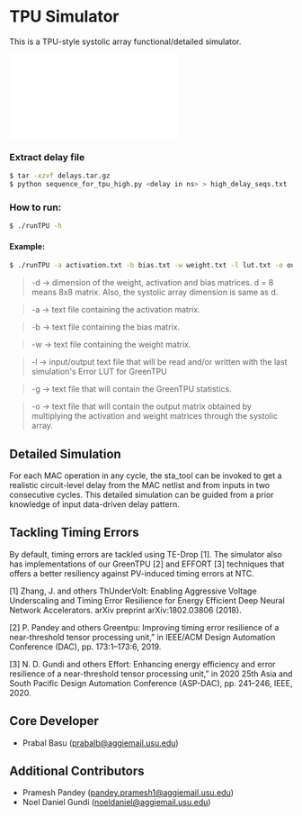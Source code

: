 # TPU Simulator
This is a TPU-style systolic array functional/detailed simulator.

![!alt text](docs/images/temp.txt)
<!--
Currently, only one layer of operation is supported.
Source files: pstream.h, SystolicArray.hpp, SystolicArray.cpp, main.cpp
To know about pstream.h, read the second answer in:
https://stackoverflow.com/questions/478898/how-to-execute-a-command-and-get-output-of-command-within-c-using-posix
Makefile: makefile
How to compile: make
How to generate debug build: make -f makefile_debug
-->

### Extract delay file
```sh
$ tar -xzvf delays.tar.gz
$ python sequence_for_tpu_high.py <delay in ns> > high_delay_seqs.txt
```

### How to run: 
```sh
$ ./runTPU -h
```

#### Example: 
```sh
$ ./runTPU -a activation.txt -b bias.txt -w weight.txt -l lut.txt -o output.txt -g green_tpu_stats.txt -d 8
```
>-d -> dimension of the weight, activation and bias matrices. d = 8 means 8x8 matrix. Also, the systolic array dimension is same as d.

>-a -> text file containing the activation matrix.

> -b -> text file containing the bias matrix.

> -w -> text file containing the weight matrix.

> -l -> input/output text file that will be read and/or written with the last simulation's Error LUT for GreenTPU

> -g -> text file that will contain the GreenTPU statistics.

> -o -> text file that will contain the output matrix obtained by multiplying the activation and weight matrices through the systolic array.

<!--The simulator also outputs the GreenTPU stats in the file green_tpu_stats.txt-->


## Detailed Simulation
For each MAC operation in any cycle, the sta_tool can be invoked to get a realistic circuit-level delay from the MAC netlist and from inputs in two consecutive cycles. This detailed simulation
can be guided from a prior knowledge of input data-driven delay pattern.


## Tackling Timing Errors
By default, timing errors are tackled using TE-Drop [1]. The simulator also has implementations of our GreenTPU [2] and EFFORT [3] techniques that offers a better resiliency against PV-induced timing errors at NTC.

[1] Zhang, J. and others ThUnderVolt: Enabling Aggressive Voltage Underscaling and Timing Error Resilience for Energy Efficient Deep Neural Network Accelerators. arXiv preprint arXiv:1802.03806 (2018).

[2] P. Pandey and others Greentpu: Improving timing error resilience of a near-threshold tensor processing unit,” in IEEE/ACM Design Automation Conference (DAC), pp. 173:1–173:6, 2019.

[3]  N. D. Gundi and others Effort: Enhancing energy efficiency and error resilience of a near-threshold tensor processing unit,” in 2020 25th Asia and South Pacific Design Automation Conference (ASP-DAC), pp. 241–246, IEEE, 2020.


## Core Developer
- Prabal Basu (prabalb@aggiemail.usu.edu)


## Additional Contributors
- Pramesh Pandey (pandey.pramesh1@aggiemail.usu.edu)
- Noel Daniel Gundi (noeldaniel@aggiemail.usu.edu)
